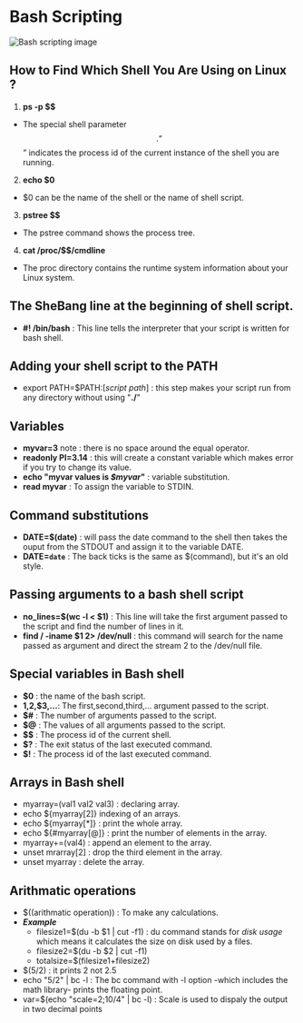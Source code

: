 # Bash Scripting
![Bash scripting image](https://www.osetc.com/en/wp-content/uploads/2019/04/list-and-set-shell-variable1.gif)
## How to Find Which Shell You Are Using on Linux ?
1. **ps -p $$**
  * The special shell parameter $$. “$$” indicates the process id of the current instance of the shell you are running.
2. **echo $0**
  * $0 can be the name of the shell or the name of shell script.
3. **pstree $$**
  * The pstree command shows the process tree.
4. **cat /proc/$$/cmdline**
  * The proc directory contains the runtime system information about your Linux system.

## The SheBang line at the beginning of shell script.
* **#! /bin/bash** : This line tells the interpreter that your script is written for bash shell.

## Adding your shell script to the PATH
* export PATH=$PATH:[_script path_] : this step makes your script run from any directory without using "**./**"

## Variables
* **myvar=3**  note : there is no space around the equal operator.
* **readonly PI=3.14** : this will create a constant variable which makes error if you try to change its value.
* **echo "myvar values is _$myvar_"** : variable substitution.
* **read myvar** : To assign the variable to STDIN.

## Command substitutions
* **DATE=$(date)** : will pass the date command to the shell then takes the ouput from the STDOUT and assign it to the variable DATE.
* **DATE=`date`** : The back ticks is the same as $(command), but it's an old style.
## Passing arguments to a bash shell script
* **no_lines=$(wc -l < $1)** : This line will take the first argument passed to the script and find the number of lines in it.
* **find / -iname $1 2> /dev/null** : this command will search for the name passed as argument and direct the stream 2 to the /dev/null file.
## Special variables in Bash shell
* **$0** : the name of the bash script.
* **$1,$2,$3,...**: The first,second,third,... argument passed to the script.
* **$#** : The number of arguments passed to the script.
* **$@** : The values of all arguments passed to the script.
* **$$** : The process id of the current shell.
* **$?** : The exit status of the last executed command.
* **$!** : The process id of the last executed command.
## Arrays in Bash shell
* myarray=(val1 val2 val3) : declaring array.
* echo ${myarray[2]} indexing of an arrays.
* echo ${myarray[\*]}  : print the whole array.
* echo ${#myarray[@]} : print the number of elements in the array.
* myarray+=(val4) : append an element to the array.
* unset mrarray[2] : drop the third element in the array.
* unset myarray : delete the array.
## Arithmatic operations
* $((arithmatic operation)) : To make any calculations.
* **_Example_**
  * filesize1=$(du -b $1 | cut -f1)  :  du command stands for _disk usage_ which means it calculates the size on disk used by a files.
  * filesize2=$(du -b $2 | cut -f1)
  * totalsize=$(filesize1+filesize2)
* $(5/2) : it prints 2 not 2.5
* echo "5/2" | bc -l : The bc command with -l option -which includes the math library- prints the floating point.
* var=$(echo "scale=2;10/4" | bc -l) : Scale is used to dispaly the output in two decimal points
